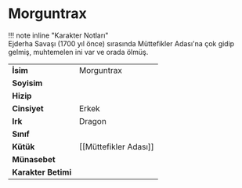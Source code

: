 # Morguntrax   
  
  
!!! note inline "Karakter Notları"  
	Ejderha Savaşı (1700 yıl önce) sırasında Müttefikler Adası'na çok gidip gelmiş, muhtemelen ini var ve orada ölmüş.  
  
  
<table><tr><td><b>İsim</b></td><td>Morguntrax</td></tr>  
<tr><td><b>Soyisim</b></td><td></td></tr>  
<tr><td><b>Hizip</b></td><td></td></tr>  
<tr><td><b>Cinsiyet</b></td><td>Erkek</td></tr>  
<tr><td><b>Irk</b></td><td>Dragon</td></tr>  
<tr><td><b>Sınıf</b></td><td></td></tr>  
<tr><td><b>Kütük</b></td><td>[[Müttefikler Adası]]</td></tr>  
<tr><td><b>Münasebet</b></td><td></td></tr>  
<tr><td><b>Karakter Betimi</b></td><td></td></tr>  
</table>